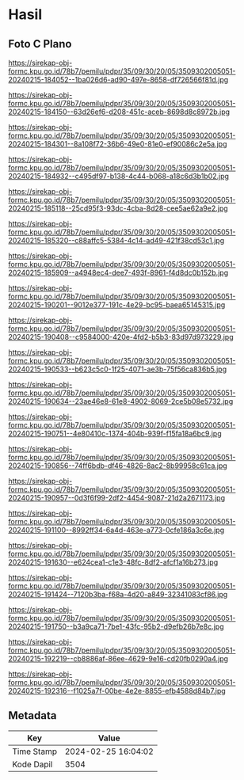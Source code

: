 # Hasil

## Foto C Plano

https://sirekap-obj-formc.kpu.go.id/78b7/pemilu/pdpr/35/09/30/20/05/3509302005051-20240215-184052--1ba026d6-ad90-497e-8658-df726566f81d.jpg

https://sirekap-obj-formc.kpu.go.id/78b7/pemilu/pdpr/35/09/30/20/05/3509302005051-20240215-184150--63d26ef6-d208-451c-aceb-8698d8c8972b.jpg

https://sirekap-obj-formc.kpu.go.id/78b7/pemilu/pdpr/35/09/30/20/05/3509302005051-20240215-184301--8a108f72-36b6-49e0-81e0-ef90086c2e5a.jpg

https://sirekap-obj-formc.kpu.go.id/78b7/pemilu/pdpr/35/09/30/20/05/3509302005051-20240215-184932--c495df97-b138-4c44-b068-a18c6d3b1b02.jpg

https://sirekap-obj-formc.kpu.go.id/78b7/pemilu/pdpr/35/09/30/20/05/3509302005051-20240215-185118--25cd95f3-93dc-4cba-8d28-cee5ae62a9e2.jpg

https://sirekap-obj-formc.kpu.go.id/78b7/pemilu/pdpr/35/09/30/20/05/3509302005051-20240215-185320--c88affc5-5384-4c14-ad49-421f38cd53c1.jpg

https://sirekap-obj-formc.kpu.go.id/78b7/pemilu/pdpr/35/09/30/20/05/3509302005051-20240215-185909--a4948ec4-dee7-493f-8961-f4d8dc0b152b.jpg

https://sirekap-obj-formc.kpu.go.id/78b7/pemilu/pdpr/35/09/30/20/05/3509302005051-20240215-190201--9012e377-191c-4e29-bc95-baea65145315.jpg

https://sirekap-obj-formc.kpu.go.id/78b7/pemilu/pdpr/35/09/30/20/05/3509302005051-20240215-190408--c9584000-420e-4fd2-b5b3-83d97d973229.jpg

https://sirekap-obj-formc.kpu.go.id/78b7/pemilu/pdpr/35/09/30/20/05/3509302005051-20240215-190533--b623c5c0-1f25-4071-ae3b-75f56ca836b5.jpg

https://sirekap-obj-formc.kpu.go.id/78b7/pemilu/pdpr/35/09/30/20/05/3509302005051-20240215-190634--23ae46e8-61e8-4902-8069-2ce5b08e5732.jpg

https://sirekap-obj-formc.kpu.go.id/78b7/pemilu/pdpr/35/09/30/20/05/3509302005051-20240215-190751--4e80410c-1374-404b-939f-f15fa18a6bc9.jpg

https://sirekap-obj-formc.kpu.go.id/78b7/pemilu/pdpr/35/09/30/20/05/3509302005051-20240215-190856--74ff6bdb-df46-4826-8ac2-8b99958c61ca.jpg

https://sirekap-obj-formc.kpu.go.id/78b7/pemilu/pdpr/35/09/30/20/05/3509302005051-20240215-190957--0d3f6f99-2df2-4454-9087-21d2a2671173.jpg

https://sirekap-obj-formc.kpu.go.id/78b7/pemilu/pdpr/35/09/30/20/05/3509302005051-20240215-191100--8992ff34-6a4d-463e-a773-0cfe186a3c6e.jpg

https://sirekap-obj-formc.kpu.go.id/78b7/pemilu/pdpr/35/09/30/20/05/3509302005051-20240215-191630--e624cea1-c1e3-48fc-8df2-afcf1a16b273.jpg

https://sirekap-obj-formc.kpu.go.id/78b7/pemilu/pdpr/35/09/30/20/05/3509302005051-20240215-191424--7120b3ba-f68a-4d20-a849-32341083cf86.jpg

https://sirekap-obj-formc.kpu.go.id/78b7/pemilu/pdpr/35/09/30/20/05/3509302005051-20240215-191750--b3a9ca71-7be1-43fc-95b2-d9efb26b7e8c.jpg

https://sirekap-obj-formc.kpu.go.id/78b7/pemilu/pdpr/35/09/30/20/05/3509302005051-20240215-192219--cb8886af-86ee-4629-9e16-cd20fb0290a4.jpg

https://sirekap-obj-formc.kpu.go.id/78b7/pemilu/pdpr/35/09/30/20/05/3509302005051-20240215-192316--f1025a7f-00be-4e2e-8855-efb4588d84b7.jpg


## Metadata

| Key        | Value               |
| ---------- | ------------------- |
| Time Stamp | 2024-02-25 16:04:02 |
| Kode Dapil | 3504                |



